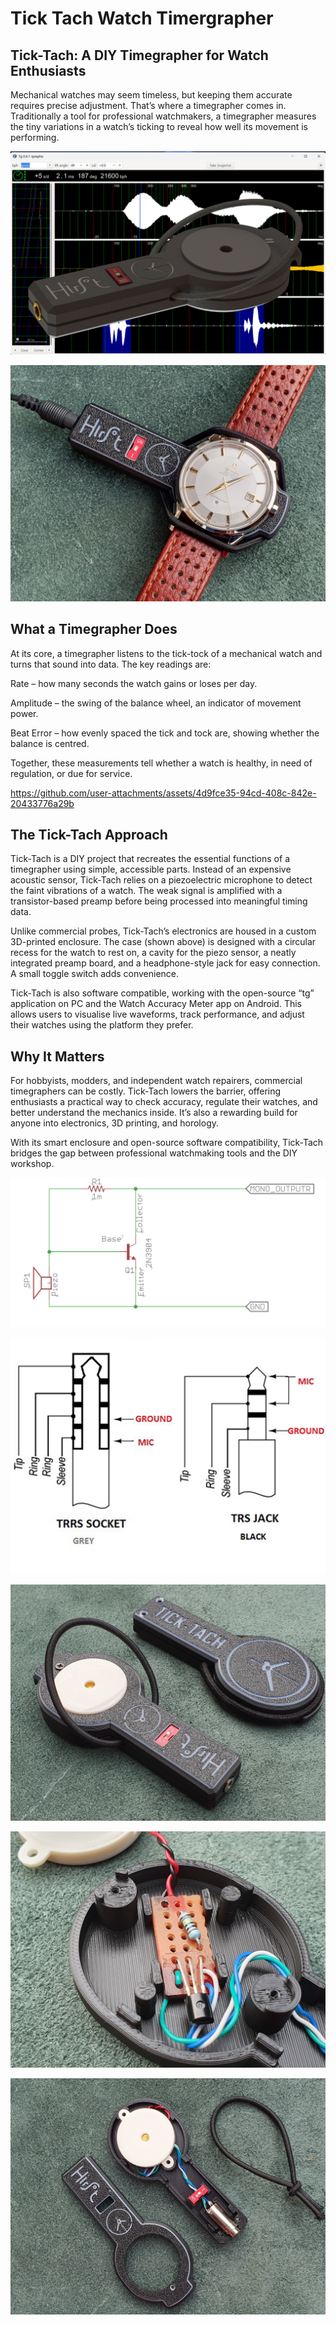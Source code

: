# Tick Tach Watch Timergrapher
## Tick-Tach: A DIY Timegrapher for Watch Enthusiasts

  Mechanical watches may seem timeless, but keeping them accurate requires precise adjustment. That’s where a timegrapher comes in. Traditionally a tool for professional watchmakers, a timegrapher measures the tiny variations in a watch’s ticking to reveal how well its movement is performing.



![](https://github.com/koogar/Tick-Tach-Watch-Timergrapher/blob/main/Images/Tick%20Tach%20Header.jpg)

![](https://github.com/koogar/Tick-Tach-Watch-Timergrapher/blob/main/Images/TML_TickTach_Timergrapher%20(7)%20(Large).jpg)


## What a Timegrapher Does

At its core, a timegrapher listens to the tick-tock of a mechanical watch and turns that sound into data. The key readings are:

  Rate – how many seconds the watch gains or loses per day.

  Amplitude – the swing of the balance wheel, an indicator of movement power.

  Beat Error – how evenly spaced the tick and tock are, showing whether the balance is centred.

  Together, these measurements tell whether a watch is healthy, in need of regulation, or due for service.

https://github.com/user-attachments/assets/4d9fce35-94cd-408c-842e-20433776a29b

## The Tick-Tach Approach

  Tick-Tach is a DIY project that recreates the essential functions of a timegrapher using simple, accessible parts. Instead of an expensive acoustic sensor, Tick-Tach relies on a piezoelectric microphone to detect the faint vibrations of a watch. The weak signal is amplified with a transistor-based preamp before being processed into meaningful timing data.

  Unlike commercial probes, Tick-Tach’s electronics are housed in a custom 3D-printed enclosure. The case (shown above) is designed with a circular recess for the watch to rest on, a cavity for the piezo sensor, a neatly integrated preamp board, and a headphone-style jack for easy connection. A small toggle switch adds convenience.

Tick-Tach is also software compatible, working with the open-source “tg” application on PC and the Watch Accuracy Meter app on Android. This allows users to visualise live waveforms, track performance, and adjust their watches using the platform they prefer.

## Why It Matters

  For hobbyists, modders, and independent watch repairers, commercial timegraphers can be costly. Tick-Tach lowers the barrier, offering enthusiasts a practical way to check accuracy, regulate their watches, and better understand the mechanics inside. It’s also a rewarding build for anyone into electronics, 3D printing, and horology.

With its smart enclosure and open-source software compatibility, Tick-Tach bridges the gap between professional watchmaking tools and the DIY workshop.

![](https://github.com/koogar/Tick-Tach-Watch-Timergrapher/blob/main/Images/TickTacho%20PreAmp%20Schematics%20(2).jpg)

![](https://github.com/koogar/Tick-Tach-Watch-Timergrapher/blob/main/Images/TRS.TRRS.JackPinout.jpg)




![](https://github.com/koogar/Tick-Tach-Watch-Timergrapher/blob/main/Images/TML_TickTach_Timergrapher%20(1)%20(Large).jpg)

![](https://github.com/koogar/Tick-Tach-Watch-Timergrapher/blob/main/Images/TML_TickTach_Timergrapher%20(5)%20(Large).jpg)

![](https://github.com/koogar/Tick-Tach-Watch-Timergrapher/blob/main/Images/TML_TickTach_Timergrapher%20(3)%20(Large).jpg)







